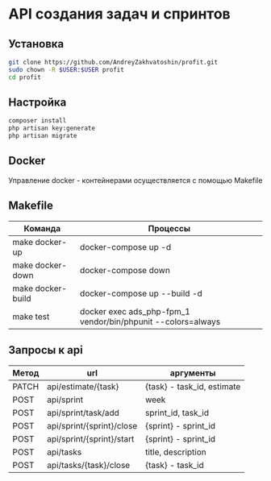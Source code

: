 # API создания задач и спринтов
## Установка

```sh
git clone https://github.com/AndreyZakhvatoshin/profit.git
sudo chown -R $USER:$USER profit
cd profit
```

## Настройка

```sh
composer install
php artisan key:generate
php artisan migrate
```

## Docker
Управление docker - контейнерами осуществляется с помощью Makefile

## Makefile

| Команда           | Процессы                                                     |
| ----------------- | ------------------------------------------------------------ |
| make docker-up    | docker-compose up -d                                         |
| make docker-down  | docker-compose down                                          |
| make docker-build | docker-compose up --build -d                                 |
| make test         | docker exec ads_php-fpm_1 vendor/bin/phpunit --colors=always |


## Запросы к api
| Метод | url                       | аргументы                  |
| ----- | ------------------------- | -------------------------- |
| PATCH | api/estimate/{task}       | {task} - task_id, estimate |
| POST  | api/sprint                | week                       |
| POST  | api/sprint/task/add       | sprint_id, task_id         |
| POST  | api/sprint/{sprint}/close | {sprint} - sprint_id       |
| POST  | api/sprint/{sprint}/start | {sprint} - sprint_id       |
| POST  | api/tasks                 | title, description         |
| POST  | api/tasks/{task}/close    | {task} - task_id           |

